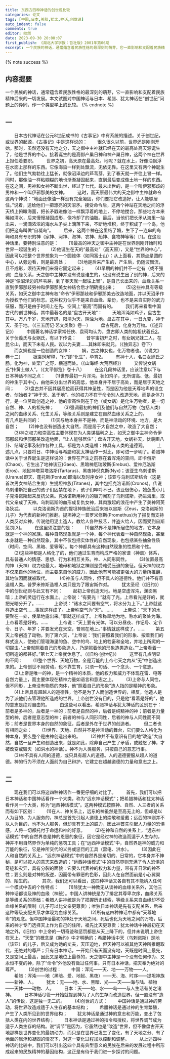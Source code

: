 ```yaml
---
title: 东西方四种神话的创世说比较
categories: 论文
tags: [中国,日本,希腊,犹太,神话,创世说]
auto_indent: false
comments: true
editor: 皎然
date: 2023-09-30 20:00:07
first_publish: 《湖北大学学报：哲社版》2001年第06期
excerpt: 一个民族的神话，通常蕴含着民族性格的最深刻的萌芽，它一直影响和支配着民族精神后来的一切发展。本文试图对中国神话与日本、希腊、犹太神话在“创世纪”问题上的异同，作一个类型学上的比较。
---
```

{% note success %}
## 内容提要
一个民族的神话，通常蕴含着民族性格的最深刻的萌芽，它一直影响和支配着民族精神后来的一切发展。本文试图对中国神话与日本、希腊、犹太神话在“创世纪”问题上的异同，作一个类型学上的比较。
{% endnote %}
## 一
　　日本古代神话在公元8世纪成书的《古事记》中有系统的描述。关于创世纪，或世界的起源，《古事记》中是这样说的：
　　很久很久以前，世界还是刚刚开始。那时，虽然还没有天地之分，天之御中主神就已经在天的最高处高天源诞生了，他是世界的中心。接着诞生的是高御产巢日神和神产巢日神，这两个神在世界上担任着要职。
　　世界之初，高天原在最高处。地呢？就在水上，好像油飘浮在水面上那样的东西。它像海蜇一样到处飘流，无依无靠。在这里又有两个神诞生了。他们生气勃勃往上猛长，就像沼泽边的芦苇芽，到了春天就一齐往上冒一样。同时，那像油一样粘糊糊的地也渐渐凝固起来，直到最后变成像土地一样的东西。在这之间，男神和女神不断出世，经过了七代。最末出世的，是一个叫伊邪那歧的男神和一个叫伊邪那美的女神。
　　这时，高天原最伟大的天之御中主神就命令这两个神说：“地面还像油一样没有完全凝固，你们要把它改造好，让人能够居住。”说着，送给他们一把漂亮的天沼矛。接受命令后，这两个神站在天地之间的浮天桥上俯瞰海面，把长矛戳进像油一样飘浮着的地上，不停地搅合。那些地方本来稀如清水，后来慢慢凝固成形，像冷却了的油脂。最后，当他们把长矛从海里一抽出来，一滴滴浓浓的海水从矛尖上滴落下来，不断地堆积，终于积成了一个岛，他们把这岛叫做“自凝岛”。
　　后来，这两个神在这里结了婚，生下了一连串的岛屿和具有专职的神（家神、河神、海神、农神、船神、食物神等等）[1]。在这段神话里，要特别注意的是：
　　(1)最高的神天之御中主神是在世界刚刚开始时和世界一起诞生的；
　　(2)他诞生在天的“最高处”（高天原），又是“世界的中心”，因此可以把整个世界想象为一个圆锥体（如同富士山）：从上面看，其顶点是圆的中心，从旁边看，则是最高处；
　　(3)地是后来产生的，产生后，仍随波飘流，且不成形，须待天神们来将它固定起来；
　　(4)早期的神们并不一定有（或不强调）血缘关系，天之御中主神并没有说是谁生的，也没有说生出了别的神，后来的神是“像沼泽边的芦苇芽，到了春天就一起往上冒”，是自己长出来的，血缘关系一直到伊邪那歧男神和伊邪那美女神结合后才明确提出来；
　　(5)这些神具有等级关系，如天之御中主神有权“命令”伊邪那歧和伊邪那美去改造地面，并以天沼矛作为授权予他们的标志。这种权力似乎不是来自血缘、辈份，也不是来自实际的武力征服，而只是由于时间上在先、空间上“最高”而固有的。
　　我们再来看看中国古代的创世神话。其中最著名的是“盘古开天地”：
　　天地浑沌如鸡子，盘古生其中。万八千岁，天地开辟，阳清为天，阴浊为地。盘古在其中，一日九变，神于天、圣于地。（《三五历记·艺文类聚》卷一）
　　盘古死后，化身为万物。（《述异记》）
　　中国著名神话学家常任侠、袁珂均认为，盘古即人类的始祖伏羲氏[2](47)。关于伏羲氏与女娲氏，有以下传说：
　　昔宇宙初开之时，有女娲兄妹二人，在昆仑山，而天下未有人民。议以为夫妻……其妹即来就兄。（《独异志》卷下）
　　而女娲也是一位创造的女神：
　　娲，古之神女也，化万物者也。（《说文》卷十二）
　　据袁珂解释，“化”即“化生”，孕育[2](P19)。
　　有神十人，名曰女娲氏之肠，化为神，处栗广之野，横道而处。（《山海经·大荒西经》）
　　又传说女娲氏“抟黄土做人”。（《太平御览》卷十八）
　　在这几段神话里，应该注意以下与日本神话不同之点：
　　(1)世界最初一片浑沌，状如鸡子，无所谓高、低，最初的神生于其中心，由他来分出世界的高低，他本身并不居于高处，而是居于天地之间；
　　(2)盘古并不因其居高位而获得其神圣性，而是因为他是天尊地卑的设立者、创始者才“神于天、圣于地”，他的权力不在于命令别人改造天地，而是身体力行，是一位劳动创造之神，他的崇高性则在于他（或女娲）是化生万物者，是一切自然、神、人的祖先神；
　　(3)强调最初的神们及他们与自然万物（包括人类）之间的血缘关系、化生关系，等级关系则是建立在自然血缘关系之上的。
　　但有几点是共同的：
　　(1)天与地本身并不是神，而是神活动的环境、地方，是大自然；
　　(2)神也没有创造出大自然，而是居于大自然之中，改造了大自然；
　　(3)神之权力和崇高性主要体现在为人类谋福利之上，如天之御中主神命令伊邪那歧和伊邪那美改造地面，“让人能够居住”；盘古开天地，女娲补天，伏羲画八卦、结绳记事及制作各种工具，都是为人类造福：神具有人类的道德观。
　　上述几点，只要将日、中神话与希腊和犹太神话作一对比，即可进一步明了。希腊神话中关于世界诞生是这样说的：世界在产生之前存在着浑沌的空间，即卡俄斯(Chaos)，它生出了地神该亚(Gaea)、黑暗神厄瑞玻斯(Erebus)、爱神厄洛斯(Eros)、地狱神塔耳塔洛斯(Tartarus)、黑夜神倪克斯(Nyx)；该亚生乌刺诺斯(Uranus)即天、蓬托斯(Pontus)即海以及时序女神；该亚与乌刺诺斯结合（这是首次男女神结合生育）生提坦神族(Titanes)，其中包括克洛诺斯(Cronos)。传说乌剌诺斯把自己的孩子们囚禁在地下，孩子们呻吟不已。该亚很伤心，她怂恿小儿子克洛诺斯起来反抗父亲。克洛诺斯用神力的镰刀阉割了乌刺诺斯，扔进海里，取代父亲成了天神。乌刺诺斯的血形成复仇女神，其肉激起的浪花中产生了美神阿芙洛狄忒。
　　以克洛诺斯为首的提坦神族统治后来被以宙斯（Zeus，克洛诺斯的儿子）为代表的新神们推翻。提坦神之一普罗米修斯(Promethus)为了报复而支持人类反对众神，传说他用泥土造人，教给人各种技艺，并盗火给人，因而受到宙斯惩罚[3]。
　　在这里须注意的是：
　　(1)自然界不是神所居住的地方，它本身就是一个神的家族。每种自然现象就是一个神，每个神代表着一种自然现象，甚至本身就是一种自然现象，其中不仅包括实体性的自然现象，也包括某些抽象性质（时间、空间、黑暗、爱等等）。每个神都具有这种自然现象的性质和个性。
　　(2)这些神都是人格化了的，他们通过生育而构成严格的家谱（神谱）体系，具有普通人的情感、思想、行为和相互关系。神、人同形同性。
　　(3)位置最高的神（天神）权力也最大，地母和地狱之神则是受难受压迫的象征。但天神的权力不仅来自他的地位，而主要来自他的威力，因此他有可能被更强大的力量所推翻，其地位因而就被取代。
　　(4)神虽与人同性，但不具人的道德性。他们并不有意造福人类。普罗米修斯造福人类只是为了跟宙斯作对。
　　犹太圣经（《旧约》）中的创世纪则与此又有不同：
　　起初上帝创造天地。地是空虚浑沌，渊面黑暗；上帝的灵运行在水面上。上帝说：“有要光！”就有了光。上帝看光是好的，就把光暗分开了。……
　　上帝说：“诸水之间要有空气，将水分为上下。”上帝就这样造出空气……事就这样成了。上帝称空气为“天”。……
　　上帝说：“天下的水要聚在一处，使旱地露出来。”事就这样成了。上帝称旱地为地，称水的聚处为海。上帝看着是好的。……
　　上帝说：“天上要有光体，可以分昼夜、作记号、定节令、日子、年岁；并要发光在天空，普照在地上。”事情就这样成了。……
　　第五天上帝创造了动物。到了第六天，“上帝说：‘我们要照着我们的形象、按着我们的样式造人，使他们管理海里的鱼、空中的鸟、地上的牲畜和全地，并地上所爬的一切昆虫。’上帝就照着自己的形象造人，乃是照着他的形象造男造女。”“上帝看着一切所造的都甚好。”第七天上帝就休息了。（《旧约·创世纪》）
　　这里有几点明显的不同：
　　(1)整个世界、天地万物，全是万能的上帝七天之内从“无”中创造出来的。上帝创世不用劳动，也不靠生育，只须一句话、一个念头、一个意志。
　　(2)上帝是唯一的神，是一个精神的本质，他的权力和威力不体现在雷、电等自然力量上，而主要体现在精神力量如语言和意志之上。
　　(3)上帝与人同性，但不同形，上帝没有物质的肉体，他“照着自己的形象”造人指的是精神的形象。
　　(4)上帝具有超越人的道德性，他不是为了人而创造世界的，相反，他造人是为了派他们去管理他所造成的世界。上帝创世没有目的，只是他“看着是好的”，他的意志是绝对自由的。
　　由这些可以看出，希腊神话与犹太神话的区别在于：前者是多神的，后者是一神的；前者是自然的神，后者是纯精神的神；前者是力量型的神，后者是意志型的神；前者的神与人同形同性，后者的神与人同性而不同形；前者是世界本身的自然的象征，后者是外在于世界的创造者。
　　但二者也有相同之处：
　　(1)世界、天地、自然并不是神活动的舞台，它们要么人格化为神本身，要么整个是由神创造出来的。
　　(2)神并不有意识有目的地“改造”大自然，自然一旦产生和创造出来，就是如此，除非自己产生了矛盾，或触怒了神，才被改变或毁灭（如洪水的神话）。神不为人类服务，只按自己的意志行事。
　　(3)神不具有人间的道德，或只具有超人的道德。人的道德要服从超人的道德。神的行为不须在人面前为自己辩护，它建立在超越道德的力量和意志之上。
## 二
　　现在我们可以将这四种神话作一番更仔细的对比了。
　　首先，我们可以把日本神话和中国神话看作一个大类，称为“远东神话模式”；把希腊神话和犹太神话看作另一个大类，称为“远西神话模式”。这两种模式按照神、自然、人三者的关系而有如下区别：
　　(1)在人、神关系上，远东的神虽然是至高无上的，但却是以人为目的、为人服务的，神总是首先引起人道德上的崇敬和爱戴；远西的神则并不以人为目的，也不为人服务，但却具有无上的威力，因此神首先引起人力量的恐惧感，人将一切都托付于命运和神的好意。
　　(2)在神和自然的关系上，“远东神话模式”中的自然界总是神的恩惠的象征，因它是经过神的改造而适于人生存的，神并不用自然界作为单纯的惩罚工具；在“远西神话模式”中，自然界是神的威力和万能的象征，它是神所交代的义务或惩罚的工具（雷电、洪水）。
　　(3)因此在人和自然的关系上，“远东神话模式”中的自然界是亲切的、日常的，它本身并不神秘，是可以按人的意志来改造的；“远西神话模式”中的自然界则充满了令人恐惧的奇迹和灾异，具有分裂的面貌：它要么代表神的权力和力量，带有非日常的神圣性；要么则是对神的叛逆，因而带有罪恶的色彩，因此人在自然面前是小心翼翼的、陌生的。
　　其次，我们还可以看出，这四种神话又各自有其不能纳入任何一个模式中去的个性特点：
　　(1)除犹太一神教无从谈神的血缘关系外，其他三种神话都谈及神的血缘（神统）。中国人讲神统是为了排定其尊卑次序，血缘关系是等级关系的基础；希腊人讲神统是为了把握历史线索，等级关系来自血缘却不受血缘关系的限制（儿子可以比父亲更尊贵）；唯独日本神话是先有支配关系，后来这种等级支配关系才体现为血缘关系。
　　(2)所有这四种神话中都有“天尊地卑”的观念。但中国神话最初的神处于天地之间，死后也化为天地之间的万物，后来的神才专门选择天上作为自己的住所，祖先比天更尊贵；犹太神话中神最初在天地之外，《旧约》中上帝的一切奇迹和惩罚都是从天上降下的，但并未说明上帝住在天上，“天堂”的概念是《新约》中才明确的；希腊神话中天（乌剌诺斯）是地（该亚）的儿子，后又成为她的丈夫，天压迫地，但天神可以被其他天神所推翻取代，无绝对的尊严；只有日本神话，一开始只有天而没有地，天既是时间上最先，又是空间上最高，因此又是地位上最尊的，天之御中主神是一个没有任何作为、又永恒不变的神，除了“命令”外他没有做过任何事。只有日本神话，把天奉为绝对的尊严。
　　(3)创世的过程：
　　中国：浑沌——天、地——万物——人。
　　希腊：浑沌——地（黑暗、爱、地狱、黑夜）——天、海、时序——提坦神族——新神、人。
　　犹太：无——地、水、黑暗、光——天——海与陆、植物——天体——动物、人。
　　日本：天——地、水——岛——与人生活有关之诸神。
　　日本神话尽管一开始就提到神为了人的生存而改造世界，但一直没有“造人”的传说，这是独一无二的。
　　(4)创世的方式：
　　中国神话是通过神的劳动，将世界改造成适于人生存的基本结构；
　　希腊神话是通过神的生育繁殖，产生了人类所见到的世界结构；
　　犹太神话是通过神的意志和万能，变出了包括人类在内的世界结构；
　　日本神话是通过神的指令和授权，将世界调节成为适于人类生存的结构。说“调节”是因为，它虽然也是“改造”世界，但不像盘古开天地那样是世界变化的最初动力，而只是在世界已发生了变化，有了天地之分、有了地面的飘浮和凝固的情况下，对这一变化过程加以控制和调整。
　　从上述四种神话的比较中，我们可以引出这四个具有典型意义的民族在后来的发展过程中所形成起来的民族精神的基因结构，这正是有待于我们进一步探讨的问题。
